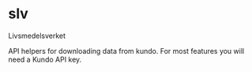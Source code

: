 # slv
Livsmedelsverket

API helpers for downloading data from kundo. For most features you will need a Kundo API key.
